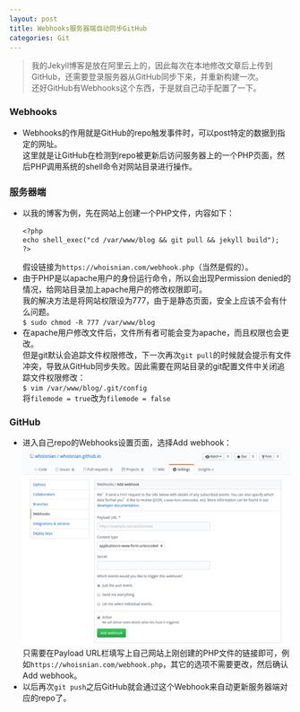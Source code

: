 ```yaml
---
layout: post
title: Webhooks服务器端自动同步GitHub
categories: Git
---
```


> 我的Jekyll博客是放在阿里云上的，因此每次在本地修改文章后上传到GitHub，还需要登录服务器从GitHub同步下来，并重新构建一次。  
> 还好GitHub有Webhooks这个东西，于是就自己动手配置了一下。  

<!-- more -->

### Webhooks
* Webhooks的作用就是GitHub的repo触发事件时，可以post特定的数据到指定的网址。  
  这里就是让GitHub在检测到repo被更新后访问服务器上的一个PHP页面，然后PHP调用系统的shell命令对网站目录进行操作。

### 服务器端
* 以我的博客为例，先在网站上创建一个PHP文件，内容如下：  
  ```
  <?php
  echo shell_exec("cd /var/www/blog && git pull && jekyll build");
  ?>
  ```
  假设链接为`https://whoisnian.com/webhook.php`（当然是假的）。
* 由于PHP是以apache用户的身份运行命令，所以会出现Permission denied的情况，给网站目录加上apache用户的修改权限即可。  
  我的解决方法是将网站权限设为777，由于是静态页面，安全上应该不会有什么问题。  
  `$ sudo chmod -R 777 /var/www/blog`
* 在apache用户修改文件后，文件所有者可能会变为apache，而且权限也会更改。  
  但是git默认会追踪文件权限修改，下一次再次`git pull`的时候就会提示有文件冲突，导致从GitHub同步失败。因此需要在网站目录的git配置文件中关闭追踪文件权限修改：  
  `$ vim /var/www/blog/.git/config`  
  将`filemode = true`改为`filemode = false`

### GitHub
* 进入自己repo的Webhooks设置页面，选择Add webhook：  
  ![Webhooks](/public/image/Webhooks.png)
  只需要在Payload URL栏填写上自己网站上刚创建的PHP文件的链接即可，例如`https://whoisnian.com/webhook.php`，其它的选项不需要更改，然后确认Add webhook。
* 以后再次`git push`之后GitHub就会通过这个Webhook来自动更新服务器端对应的repo了。

